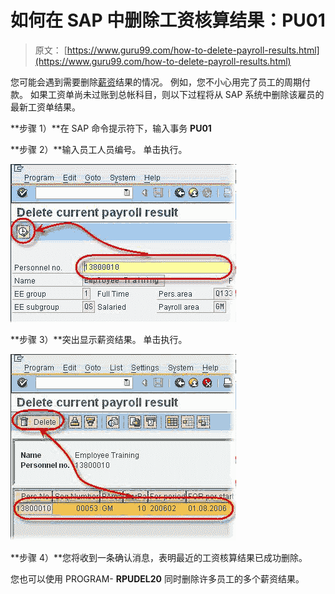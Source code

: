 # 如何在 SAP 中删除工资核算结果：PU01

> 原文： [https://www.guru99.com/how-to-delete-payroll-results.html](https://www.guru99.com/how-to-delete-payroll-results.html)

您可能会遇到需要删除[薪资](/sap-payroll.html)结果的情况。 例如，您不小心用完了员工的周期付款。 如果工资单尚未过账到总帐科目，则以下过程将从 SAP 系统中删除该雇员的最新工资单结果。

**步骤 1）**在 SAP 命令提示符下，输入事务 **PU01**

**步骤 2）**输入员工人员编号。 单击执行。

[![](img/4faf769ac78ec9b8631d4563a0d873e2.png "sap delete payroll 1")](/images/sap/2010/04/sap-delete-payroll-1.jpg)

**步骤 3）**突出显示薪资结果。 单击执行。

[![](img/148773c755320f975431766c881a8c6a.png "sap delete payroll 2")](/images/sap/2010/04/sap-delete-payroll-2.jpg)

**步骤 4）**您将收到一条确认消息，表明最近的工资核算结果已成功删除。

您也可以使用 PROGRAM- **RPUDEL20** 同时删除许多员工的多个薪资结果。